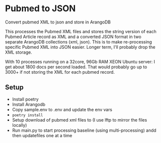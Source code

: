 # Pubmed to JSON

Convert pubmed XML to json and store in ArangoDB

This processes the Pubmed XML files and stores the string version of each Pubmed Article record as XML and a converted JSON format in two separate ArangoDB collections (xml, json). This is to make re-processing specific Pubmed XML into JSON easier. Longer term, I'll probably drop the XML storage.

With 10 processes running on a 32core, 96Gb RAM XEON Ubuntu server: I get about 1800 docs per second loaded. That would probably go up to 3000+ if not storing the XML for each pubmed record.

## Setup

* Install poetry
* Install Arangodb
* Copy sample.env to .env and update the env vars
* `poetry install`
* Setup download of pubmed xml files to (I use lftp to mirror the files locally)
* Run main.py to start processing baseline (using multi-processing) andd then updatefiles one at a time
